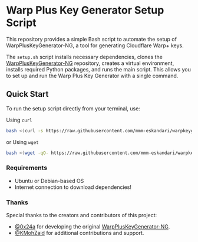 # Warp Plus Key Generator Setup Script
This repository provides a simple Bash script to automate the setup of WarpPlusKeyGenerator-NG, a tool for generating Cloudflare Warp+ keys.

The `setup.sh` script installs necessary dependencies, clones the [WarpPlusKeyGenerator-NG](https://github.com/0x24a/WarpPlusKeyGenerator-NG "WarpPlusKeyGenerator-NG") repository, creates a virtual environment, installs required Python packages, and runs the main script. This allows you to set up and run the Warp Plus Key Generator with a single command.

## Quick Start
To run the setup script directly from your terminal, use:

Using `curl`
```bash
bash <(curl -s https://raw.githubusercontent.com/mmm-eskandari/warpkeygen/refs/heads/main/setup.sh)
```

or Using `wget`
```bash
bash <(wget -qO- https://raw.githubusercontent.com/mmm-eskandari/warpkeygen/refs/heads/main/setup.sh)
```

### Requirements
- Ubuntu or Debian-based OS
- Internet connection to download dependencies!

### Thanks

Special thanks to the creators and contributors of this project:
- [@0x24a](https://github.com/0x24a) for developing the original [WarpPlusKeyGenerator-NG](https://github.com/0x24a/WarpPlusKeyGenerator-NG.git "WarpPlusKeyGenerator-NG").
- [@KMohZaid](https://github.com/KMohZaid) for additional contributions and support.
